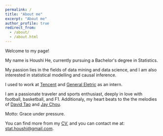 ```yaml
---
permalink: /
title: "About me"
excerpt: "About me"
author_profile: true
redirect_from: 
  - /about/
  - /about.html
---
```

Welcome to my page!

My name is Houshi He, currently pursuing a Bachelor's degree in Statistics. 

My passion lies in the fields of data mining and data science, and I am also interested in statistical modelling and causal inference.

I used to work at [Tencent](https://www.tencent.com/en-us/) and [General Eletric](https://www.ge.com/) as an intern.


I am a passionate traveler and sports enthusiast, deeply in love with football, basketball, and F1. Additionaly, my heart beats to the the melodies of [David Tao](https://open.spotify.com/artist/40tNK2YedBV2jRFAHxpifB) and [Jay Chou](https://open.spotify.com/artist/2elBjNSdBE2Y3f0j1mjrql). 

Motto: Grace under pressure.

<!-- Education
======
Bachelor of Science degree in statistics from School of Mathematics at [Jilin University](https://www.jlu.edu.cn/) (09/2020-06/2024).

Research Assistant at [University of Victoria](https://www.uvic.ca/) under the supervision of [Dr. Xuekui Zhang](https://ubcxzhang.github.io/) (08/2023-11/2023).

Other Information
====== -->
You can find more from my [CV](http://rathhehs.github.io/files/CV_Houshi_He.pdf), and you can contact me at: [stat.houshi@gmail.com](stat.houshi@gmail.com).
